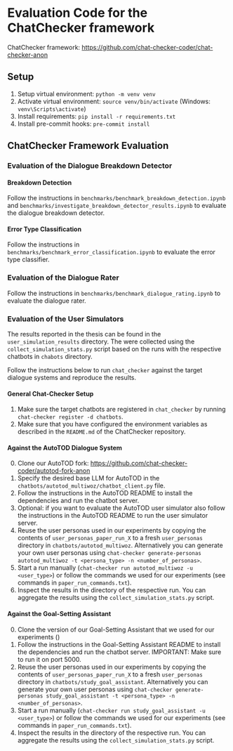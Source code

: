 # Evaluation Code for the ChatChecker framework
ChatChecker framework: https://github.com/chat-checker-coder/chat-checker-anon

## Setup
1. Setup virtual environment: `python -m venv venv`
2. Activate virtual environment: `source venv/bin/activate` (Windows: `venv\Scripts\activate`)
3. Install requirements: `pip install -r requirements.txt`
4. Install pre-commit hooks: `pre-commit install`

## ChatChecker Framework Evaluation
### Evaluation of the Dialogue Breakdown Detector
#### Breakdown Detection
Follow the instructions in `benchmarks/benchmark_breakdown_detection.ipynb` and `benchmarks/investigate_breakdown_detector_results.ipynb` to evaluate the dialogue breakdown detector.

#### Error Type Classification
Follow the instructions in `benchmarks/benchmark_error_classification.ipynb` to evaluate the error type classifier.

### Evaluation of the Dialogue Rater
Follow the instructions in `benchmarks/benchmark_dialogue_rating.ipynb` to evaluate the dialogue rater.

### Evaluation of the User Simulators

The results reported in the thesis can be found in the `user_simulation_results` directory. The were collected using the `collect_simulation_stats.py` script based on the runs with the respective chatbots in  `chabots` directory.

Follow the instructions below to run `chat_checker` against the target dialogue systems and reproduce the results.

#### General Chat-Checker Setup
1. Make sure the target chatbots are registered in `chat_checker` by running `chat-checker register -d chatbots`.
2. Make sure that you have configured the environment variables as described in the `README.md` of the ChatChecker repository.
 
#### Against the AutoTOD Dialogue System
0. Clone our AutoTOD fork: https://github.com/chat-checker-coder/autotod-fork-anon
1. Specify the desired base LLM for AutoTOD in the `chatbots/autotod_multiwoz/chatbot_client.py` file.
2. Follow the instructions in the AutoTOD README to install the dependencies and run the chatbot server.
3. Optional: if you want to evaluate the AutoTOD user simulator also follow the instructions in the AutoTOD README to run the user simulator server.
4. Reuse the user personas used in our experiments by copying the contents of `user_personas_paper_run_X` to a fresh `user_personas` directory in `chatbots/autotod_multiwoz`. Alternatively you can generate your own user personas using `chat-checker generate-personas autotod_multiwoz -t <persona_type> -n <number_of_personas>`.
5. Start a run manually (`chat-checker run autotod_multiwoz -u <user_type>`) or follow the commands we used for our experiments (see commands in `paper_run_commands.txt`).
6. Inspect the results in the directory of the respective run. You can aggregate the results using the `collect_simulation_stats.py` script.

#### Against the Goal-Setting Assistant
0. Clone the version of our Goal-Setting Assistant that we used for our experiments (<github-url-redacted-for-anonymity>)
1. Follow the instructions in the Goal-Setting Assistant README to install the dependencies and run the chatbot server. IMPORTANT: Make sure to run it on port 5000.
2. Reuse the user personas used in our experiments by copying the contents of `user_personas_paper_run_X` to a fresh `user_personas` directory in `chatbots/study_goal_assistant`. Alternatively you can generate your own user personas using `chat-checker generate-personas study_goal_assistant -t <persona_type> -n <number_of_personas>`.
3. Start a run manually (`chat-checker run study_goal_assistant -u <user_type>`) or follow the commands we used for our experiments (see commands in `paper_run_commands.txt`).
4. Inspect the results in the directory of the respective run. You can aggregate the results using the `collect_simulation_stats.py` script.
